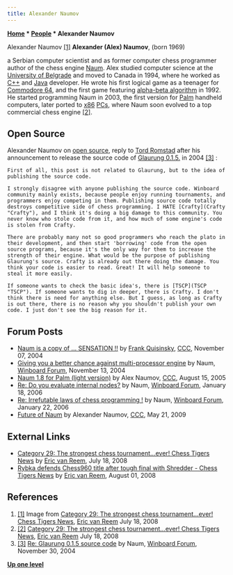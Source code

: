 ```yaml
---
title: Alexander Naumov
---
```

**[Home](Home "Home") * [People](People "People") * Alexander Naumov**

[](http://chesstigers.de/index_news.php?id=1406&rubrik=6&PHPSESSID=415fbdd3bf40f39df9e68b5bf096434f) Alexander Naumov <a id="cite-note-1" href="#cite-ref-1">[1]</a>
**Alexander (Alex) Naumov**, (born 1969)

a Serbian computer scientist and as former computer chess programmer author of the chess engine [Naum](Naum "Naum"). Alex studied computer science at the [University of Belgrade](https://en.wikipedia.org/wiki/University_of_Belgrade) and moved to Canada in 1994, where he worked as [C++](Cpp "Cpp") and [Java](Java "Java") developer. He wrote his first logical game as a teenager for [Commodore 64](Commodore_64 "Commodore 64"), and the first game featuring [alpha-beta algorithm](Alpha-Beta "Alpha-Beta") in 1992. He started programming Naum in 2003, the first version for [Palm](index.php?title=Palm&action=edit&redlink=1 "Palm (page does not exist)") handheld computers, later ported to [x86](X86 "X86") [PCs](IBM_PC "IBM PC"), where Naum soon evolved to a top commercial chess engine <a id="cite-note-2" href="#cite-ref-2">[2]</a>.

## Open Source

Alexander Naumov on [open source](Category:Open_Source "Category:Open Source"), reply to [Tord Romstad](Tord_Romstad "Tord Romstad") after his announcement to release the source code of [Glaurung 0.1.5.](Glaurung "Glaurung") in 2004 <a id="cite-note-3" href="#cite-ref-3">[3]</a> :

```
First of all, this post is not related to Glaurung, but to the idea of publishing the source code.

```

```
I strongly disagree with anyone publishing the source code. Winboard community mainly exists, because people enjoy running tournaments, and programmers enjoy competing in them. Publishing source code totally destroys competitive side of chess programming. I HATE [Crafty](Crafty "Crafty"), and I think it's doing a big damage to this community. You never know who stole code from it, and how much of some engine's code is stolen from Crafty.

```

```
There are probably many not so good programmers who reach the plato in their development, and then start 'borrowing' code from the open source programs, because it's the only way for them to increase the strength of their engine. What would be the purpose of publishing Glaurung's source. Crafty is already out there doing the damage. You think your code is easier to read. Great! It will help someone to steal it more easily.

```

```
If someone wants to check the basic idea's, there is [TSCP](TSCP "TSCP"). If someone wants to dig in deeper, there is Crafty. I don't think there is need for anything else. But I guess, as long as Crafty is out there, there is no reason why you shouldn't publish your own code. I just don't see the big reason for it. 

```

## Forum Posts

- [Naum is a copy of ... SENSATION !!](https://www.stmintz.com/ccc/index.php?id=394866) by [Frank Quisinsky](Frank_Quisinsky "Frank Quisinsky"), [CCC](CCC "CCC"), November 07, 2004
- [Giving you a better chance against multi-processor engine](http://www.open-aurec.com/wbforum/viewtopic.php?f=4&t=585&p=2258#p2236) by Naum, [Winboard Forum](Computer_Chess_Forums "Computer Chess Forums"), November 13, 2004
- [Naum 1.8 for Palm (light version)](https://www.stmintz.com/ccc/index.php?id=442233) by Alex Naumov, [CCC](CCC "CCC"), August 15, 2005
- [Re: Do you evaluate internal nodes?](http://www.open-aurec.com/wbforum/viewtopic.php?f=4&t=4155#p21405) by Naum, [Winboard Forum](Computer_Chess_Forums "Computer Chess Forums"), January 18, 2006
- [Re: Irrefutable laws of chess programming !](http://www.open-aurec.com/wbforum/viewtopic.php?f=4&t=4197#p21614) by Naum, [Winboard Forum](Computer_Chess_Forums "Computer Chess Forums"), January 22, 2006
- [Future of Naum](http://www.talkchess.com/forum/viewtopic.php?t=28043&) by Alexander Naumov, [CCC](CCC "CCC"), May 21, 2009

## External Links

- [Category 29: The strongest chess tournament…ever! Chess Tigers News](http://chesstigers.de/index_news.php?id=1406&rubrik=6&PHPSESSID=415fbdd3bf40f39df9e68b5bf096434f) by [Eric van Reem](Eric_van_Reem "Eric van Reem"), July 18, 2008
- [Rybka defends Chess960 title after tough final with Shredder - Chess Tigers News](http://chesstigers.de/index_news.php?id=1455&rubrik=6&PHPSESSID=9d16569d5cd804d61d9d5b2197ba5b09) by [Eric van Reem](Eric_van_Reem "Eric van Reem"), August 01, 2008

## References

1. <a id="cite-ref-1" href="#cite-note-1">[1]</a> Image from [Category 29: The strongest chess tournament…ever! Chess Tigers News](http://chesstigers.de/index_news.php?id=1406&rubrik=6&PHPSESSID=415fbdd3bf40f39df9e68b5bf096434f), [Eric van Reem](Eric_van_Reem "Eric van Reem") July 18, 2008
1. <a id="cite-ref-2" href="#cite-note-2">[2]</a> [Category 29: The strongest chess tournament…ever! Chess Tigers News](http://chesstigers.de/index_news.php?id=1406&rubrik=6&PHPSESSID=415fbdd3bf40f39df9e68b5bf096434f), [Eric van Reem](Eric_van_Reem "Eric van Reem") July 18, 2008
1. <a id="cite-ref-3" href="#cite-note-3">[3]</a> [Re: Glaurung 0.1.5 source code](http://www.open-aurec.com/wbforum/viewtopic.php?f=4&t=818#p3435) by Naum, [Winboard Forum](Computer_Chess_Forums "Computer Chess Forums"), November 30, 2004

**[Up one level](People "People")**

